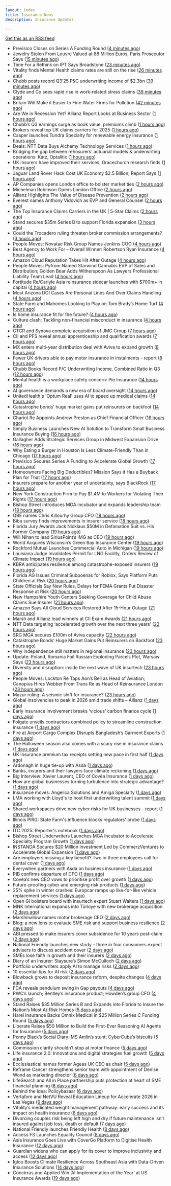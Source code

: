 ```yaml
---
layout: index
title: Insurance News
description: Insurance Updates

---
```


[Get this as an RSS feed](/insurance.rss)

<!-- news_marker starts -->
- Previsico Closes on Series A Funding Round ([4 minutes ago](https://insurance-edge.net/2025/10/22/previsico-closes-on-series-a-funding-round/))
- Jewelry Stolen From Louvre Valued at 88 Million Euros, Paris Prosecutor Says ([15 minutes ago](https://www.insurancejournal.com/news/international/2025/10/22/844689.htm))
- Time For a Rethink on IPT Says Broadstone ([23 minutes ago](https://insurance-edge.net/2025/10/22/time-for-a-rethink-on-ipt-says-broadstone/))
- Vitality finds Mental Health claims rates are still on the rise ([26 minutes ago](https://ifamagazine.com/vitality-finds-mental-health-claims-rates-are-still-on-the-rise/))
- Chubb posts record Q3’25 P&C underwriting income of $2.3bn ([39 minutes ago](https://www.reinsurancene.ws/chubb-posts-record-q325-pc-underwriting-income-of-2-3bn/))
- Clyde and Co sees rapid rise in work-related stress claims ([39 minutes ago](https://www.postonline.co.uk/commercial/7959240/clyde-and-co-sees-rapid-rise-in-work-related-stress-claims))
- Britain Will Make it Easier to Fine Water Firms for Pollution ([42 minutes ago](https://www.insurancejournal.com/news/international/2025/10/22/844694.htm))
- Are We in Recession Yet? Allianz Report Looks at Business Sector ([1 hours ago](https://insurance-edge.net/2025/10/22/are-we-in-recession-yet-allianz-report-looks-at-business-sector/))
- Chubb’s Q3 earnings surge as book value, premiums climb ([1 hours ago](https://www.insurancebusinessmag.com/uk/news/breaking-news/chubbs-q3-earnings-surge-as-book-value-premiums-climb-553846.aspx))
- Brokers reveal top UK claims carriers for 2025 ([1 hours ago](https://www.insurancebusinessmag.com/uk/news/claims/brokers-reveal-top-uk-claims-carriers-for-2025-553843.aspx))
- Casper launches Tundra Specialty for renewable energy insurance ([1 hours ago](https://www.insurancebusinessmag.com/uk/news/breaking-news/casper-launches-tundra-specialty-for-renewable-energy-insurance-553838.aspx))
- Deals: NTT Data Buys Alchemy Technology Services ([1 hours ago](https://insurance-edge.net/2025/10/22/deals-ntt-data-buys-alchemy-technology-services/))
- Bridging the gap between re/insurers’ actuarial models & underwriting operations: Katz, Optalitix ([1 hours ago](https://www.reinsurancene.ws/bridging-the-gap-between-re-insurers-actuarial-models-underwriting-operations-katz-optalitix/))
- UK insurers have improved their services, Gracechurch research finds ([1 hours ago](https://www.insurancebusinessmag.com/uk/news/breaking-news/uk-insurers-have-improved-their-services-gracechurch-research-finds-553835.aspx))
- Jaguar Land Rover Hack Cost UK Economy $2.5 Billion, Report Says ([1 hours ago](https://www.insurancejournal.com/news/international/2025/10/22/844686.htm))
- AP Companies opens London office to bolster market ties ([2 hours ago](https://www.insurancebusinessmag.com/uk/news/breaking-news/ap-companies-opens-london-office-to-bolster-market-ties-553834.aspx))
- Michelman Robinson Opens London Office ([2 hours ago](https://insurance-edge.net/2025/10/22/michelman-robinson-opens-london-office/))
- Allianz Highlights The Value of Disease Prevention ([2 hours ago](https://insurance-edge.net/2025/10/22/allianz-highlights-the-value-of-disease-prevention/))
- Everest names Anthony Vidovich as EVP and General Counsel ([2 hours ago](https://www.reinsurancene.ws/everest-names-anthony-vidovich-as-evp-and-general-counsel/))
- The Top Insurance Claims Carriers in the UK | 5-Star Claims ([2 hours ago](https://www.insurancebusinessmag.com/uk/best-insurance/the-top-insurance-claims-carriers-in-the-uk--5star-claims-552040.aspx))
- Stand secures $35m Series B to support Florida expansion ([3 hours ago](https://www.reinsurancene.ws/stand-secures-35m-series-b-to-support-florida-expansion/))
- Could the Trocadero ruling threaten broker commission arrangements? ([3 hours ago](https://www.postonline.co.uk/broker/7958897/could-the-trocadero-ruling-threaten-broker-commission-arrangements))
- People Moves: Novatae Risk Group Names Jenkins COO ([4 hours ago](https://www.insurancejournal.com/news/national/2025/10/22/844475.htm))
- Best Agency to Work For – Overall Winner: Robertson Ryan Insurance ([4 hours ago](https://www.insurancejournal.com/news/national/2025/10/22/844655.htm))
- Amazon Cloud Reputation Takes Hit After Outage ([4 hours ago](https://www.insurancejournal.com/news/national/2025/10/22/844621.htm))
- People Moves: Pyfrom Named Starwind Cannabis EVP of Sales and Distribution; Golden Bear Adds Witherspoon As Lawyers Professional Liability Team Lead ([4 hours ago](https://www.insurancejournal.com/news/west/2025/10/22/844633.htm))
- Fortitude Re/Carlyle Asia reinsurance sidecar launches with $700m+ in capital ([4 hours ago](https://www.reinsurancene.ws/fortitude-re-carlyle-asia-reinsurance-sidecar-launches-with-700m-in-capital/))
- Most Arizona DOI Cases Are Personal Lines And Over Claims Handling ([4 hours ago](https://www.insurancejournal.com/news/west/2025/10/22/844661.htm))
- State Farm and Mahomes Looking to Play on Tom Brady’s Home Turf ([4 hours ago](https://www.insurancejournal.com/news/east/2025/10/22/844675.htm))
- Is home insurance fit for the future? ([4 hours ago](https://www.postonline.co.uk/personal/7959041/is-home-insurance-fit-for-the-future))
- Culture clash: Tackling non-financial misconduct in insurance ([4 hours ago](https://www.postonline.co.uk/regulation/7958979/culture-clash-tackling-non-financial-misconduct-in-insurance))
- GTCR and Synova complete acquisition of JMG Group ([7 hours ago](https://www.insurancebusinessmag.com/uk/news/mergers-acquisitions/gtcr-and-synova-complete-acquisition-of-jmg-group-553807.aspx))
- CII and PFS reveal annual apprenticeship and qualification awards ([7 hours ago](https://www.insurancebusinessmag.com/uk/news/breaking-news/cii-and-pfs-reveal-annual-apprenticeship-and-qualification-awards-553805.aspx))
- MX enters multi-year distribution deal with Aviva to expand growth ([8 hours ago](https://www.insurancebusinessmag.com/uk/news/breaking-news/mx-enters-multiyear-distribution-deal-with-aviva-to-expand-growth-553801.aspx))
- Fewer UK drivers able to pay motor insurance in instalments - report ([8 hours ago](https://www.insurancebusinessmag.com/uk/news/auto-motor/fewer-uk-drivers-able-to-pay-motor-insurance-in-instalments--report-553798.aspx))
- Chubb Books Record P/C Underwriting Income, Combined Ratio in Q3 ([12 hours ago](https://www.insurancejournal.com/news/national/2025/10/21/844664.htm))
- Mental health is a workplace safety concern: Pie Insurance ([14 hours ago](https://www.dig-in.com/news/mental-health-is-a-workplace-safety-concern-pie-insurance))
- AI governance demands a new era of board oversight ([14 hours ago](https://www.dig-in.com/opinion/ai-governance-demands-a-new-era-of-oversight))
- UnitedHealth's 'Optum Real' uses AI to speed up medical claims ([14 hours ago](https://www.dig-in.com/articles/unitedhealth-uses-ai-to-speed-up-medical-claims))
- Catastrophe bonds' huge market gains put reinsurers on backfoot ([14 hours ago](https://www.dig-in.com/articles/catastrophe-bonds-huge-market-gains-reinsurers-on-backfoot))
- Chariot Re Appoints Andrew Preston as Chief Financial Officer ([16 hours ago](https://www.insurtechinsights.com/chariot-re-appoints-andrew-preston-as-chief-financial-officer/))
- Simply Business Launches New AI Solution to Transform Small Business Insurance Buying ([16 hours ago](https://www.insurtechinsights.com/simply-business-launches-new-ai-solution-to-transform-small-business-insurance-buying/))
- Gallagher Adds Strategic Services Group in Midwest Expansion Drive ([16 hours ago](https://www.insurtechinsights.com/gallagher-adds-strategic-services-group-in-midwest-expansion-drive/))
- Why Eating a Burger in Houston Is Less Climate-Friendly Than in Chicago ([17 hours ago](https://www.insurancejournal.com/news/southcentral/2025/10/21/844634.htm))
- Previsico Secures Series A Funding to Accelerate Global Growth ([17 hours ago](https://www.insurtechinsights.com/previsico-secures-series-a-funding-to-accelerate-global-growth/))
- Homeowners Facing Big Deductibles? Mission Says it Has a Buyback Plan for That ([17 hours ago](https://www.insurancejournal.com/news/southeast/2025/10/21/844620.htm))
- Insurers prepare for another year of uncertainty, says BlackRock ([17 hours ago](https://www.reinsurancene.ws/insurers-prepare-for-another-year-of-uncertainty-says-blackrock/))
- New York Construction Firm to Pay $1.4M to Workers for Violating Their Rights ([17 hours ago](https://www.insurancejournal.com/news/east/2025/10/21/844614.htm))
- Bishop Street introduces MGA incubator and expands leadership team ([18 hours ago](https://www.reinsurancene.ws/bishop-street-introduces-mga-incubator-and-expands-leadership-team/))
- QBE names Chris Killourhy Group CFO ([18 hours ago](https://www.reinsurancene.ws/qbe-names-chris-killourhy-group-cfo/))
- Biba survey finds improvements in insurer service ([18 hours ago](https://www.postonline.co.uk/news/7959244/biba-survey-finds-improvements-in-insurer-service))
- Florida Jury Awards Jack Nicklaus $50M in Defamation Suit vs. His Former Company ([19 hours ago](https://www.insurancejournal.com/news/southeast/2025/10/21/844593.htm))
- Will Nihan to lead SiriusPoint’s IMG as CEO ([19 hours ago](https://www.reinsurancene.ws/will-nihan-to-lead-siriuspoints-img-as-ceo/))
- World Acquires Wisconsin’s Green Bay Insurance Center ([19 hours ago](https://www.insurancejournal.com/news/midwest/2025/10/21/844604.htm))
- Rockford Mutual Launches Commercial Auto in Michigan ([19 hours ago](https://www.insurancejournal.com/news/midwest/2025/10/21/844598.htm))
- Louisiana Judge Invalidates Permit for LNG Facility, Orders Review of Climate Impact ([19 hours ago](https://www.insurancejournal.com/news/southcentral/2025/10/21/844592.htm))
- KBRA anticipates resilience among catastrophe-exposed insurers ([19 hours ago](https://www.reinsurancene.ws/kbra-anticipates-resilience-among-catastrophe-exposed-insurers/))
- Florida AG Issues Criminal Subpoenas for Roblox, Says Platform Puts Children at Risk ([20 hours ago](https://www.insurancejournal.com/news/southeast/2025/10/21/844583.htm))
- State Officials Say New Rules, Delays for FEMA Grants Put Disaster Response at Risk ([20 hours ago](https://www.insurancejournal.com/news/national/2025/10/21/844580.htm))
- New Hampshire Youth Centers Seeking Coverage for Child Abuse Claims Sue Insurer ([21 hours ago](https://www.insurancejournal.com/news/east/2025/10/21/844505.htm))
- Amazon Says All Cloud Services Restored After 15-Hour Outage ([21 hours ago](https://www.insurancejournal.com/news/national/2025/10/21/844559.htm))
- Marsh and Allianz lead winners at CII Exam Awards ([21 hours ago](https://www.postonline.co.uk/people/7959243/marsh-and-allianz-lead-winners-at-cii-exam-awards))
- NTT Data targeting ‘accelerated growth over the next three years’ ([22 hours ago](https://www.postonline.co.uk/news/7959241/ntt-data-targeting-%E2%80%98accelerated-growth-over-the-next-three-years%E2%80%99))
- SRG MGA secures £100m of Aviva capacity ([22 hours ago](https://www.postonline.co.uk/news/7959242/srg-mga-secures-%C2%A3100m-of-aviva-capacity))
- Catastrophe Bonds’ Huge Market Gains Put Reinsurers on Backfoot ([23 hours ago](https://www.insurancejournal.com/news/international/2025/10/21/844553.htm))
- Why independence still matters in regional insurance ([23 hours ago](https://www.insurancebusinessmag.com/uk/news/breaking-news/why-independence-still-matters-in-regional-insurance-553717.aspx))
- Update: Poland, Romania Foil Russian Exploding Parcels Plot, Warsaw Says ([23 hours ago](https://www.insurancejournal.com/news/international/2025/10/21/844536.htm))
- Diversity and disruption: inside the next wave of UK insurtech ([23 hours ago](https://www.insurancebusinessmag.com/uk/news/technology/diversity-and-disruption-inside-the-next-wave-of-uk-insurtech-553716.aspx))
- People Moves: Lockton Re Taps Aon’s Bell as Head of Aviation; Canopius Hires Webber From Trans Re as Head of Reinsurance London ([23 hours ago](https://www.insurancejournal.com/news/international/2025/10/21/844545.htm))
- Mazur ruling: A seismic shift for insurance? ([23 hours ago](https://www.postonline.co.uk/regulation/7959211/mazur-ruling-a-seismic-shift-for-insurance))
- Global insolvencies to peak in 2026 amid trade shifts – Allianz ([1 days ago](https://www.insurancebusinessmag.com/uk/news/breaking-news/global-insolvencies-to-peak-in-2026-amid-trade-shifts--allianz-553699.aspx))
- Early insurance involvement breaks ‘vicious’ carbon finance cycle ([1 days ago](https://www.postonline.co.uk/commercial/7959225/early-insurance-involvement-breaks-%E2%80%98vicious%E2%80%99-carbon-finance-cycle))
- Folgate unveils contractors combined policy to streamline construction insurance ([1 days ago](https://www.insurancebusinessmag.com/uk/news/construction-engineering/folgate-unveils-contractors-combined-policy-to-streamline-construction-insurance-553695.aspx))
- Fire at Airport Cargo Complex Disrupts Bangladesh’s Garment Exports ([1 days ago](https://www.insurancejournal.com/news/international/2025/10/21/844538.htm))
- The Halloween season also comes with a scary rise in insurance claims ([1 days ago](https://www.insurancebusinessmag.com/uk/news/claims/the-halloween-season-also-comes-with-a-scary-rise-in-insurance-claims-553692.aspx))
- UK insurance premium tax receipts setting new pace in first half ([1 days ago](https://www.insurancebusinessmag.com/uk/news/life-insurance/uk-insurance-premium-tax-receipts-setting-new-pace-in-first-half-553691.aspx))
- Ardonagh in huge tie-up with Asda ([1 days ago](https://www.insurancebusinessmag.com/uk/news/breaking-news/ardonagh-in-huge-tieup-with-asda-553677.aspx))
- Banks, insurers and their lawyers face climate reckoning ([1 days ago](https://www.postonline.co.uk/regulation/7959115/banks-insurers-and-their-lawyers-face-climate-reckoning))
- Big Interview: Xavier Laurent, CEO of Covéa Insurance ([1 days ago](https://www.postonline.co.uk/personal/7959227/big-interview-xavier-laurent-ceo-of-cov%C3%A9a-insurance))
- How are global businesses turning turbulence into strategic advantage? ([1 days ago](https://www.insurancebusinessmag.com/uk/news/breaking-news/how-are-global-businesses-turning-turbulence-into-strategic-advantage-553645.aspx))
- Insurance moves: Angelica Solutions and Amiga Specialty ([1 days ago](https://www.insurancebusinessmag.com/uk/news/breaking-news/insurance-moves-angelica-solutions-and-amiga-specialty-553643.aspx))
- LMA working with Lloyd's to host first underwriting talent summit ([1 days ago](https://www.insurancebusinessmag.com/uk/news/breaking-news/lma-working-with-lloyds-to-host-first-underwriting-talent-summit-553641.aspx))
- Shared workspaces drive new cyber risks for UK businesses - report ([1 days ago](https://www.insurancebusinessmag.com/uk/news/cyber/shared-workspaces-drive-new-cyber-risks-for-uk-businesses--report-553639.aspx))
- Illinois PIRG: State Farm's influence blocks regulators' probe ([1 days ago](https://www.dig-in.com/news/illinois-pirg-state-farms-influence-blocks-regulators))
- ITC 2025: Reporter's notebook ([1 days ago](https://www.dig-in.com/news/itc-2025-reporters-notebook))
- Bishop Street Underwriters Launches MGA Incubator to Accelerate Specialty Program Growth ([1 days ago](https://www.insurtechinsights.com/bishop-street-underwriters-launches-mga-incubator-to-accelerate-specialty-program-growth/))
- INSTANDA Secures $20 Million Investment Led by CommerzVentures to Accelerate Global Expansion ([1 days ago](https://www.insurtechinsights.com/instanda-secures-20-million-investment-led-by-commerzventures-to-accelerate-global-expansion/))
- Are employers missing a key benefit? Two in three employees call for dental cover ([1 days ago](https://ifamagazine.com/are-employers-missing-a-key-benefit-two-in-three-employees-call-for-dental-cover/))
- Everywhen partners with Asda on business insurance ([1 days ago](https://www.postonline.co.uk/commercial/7959237/everywhen-partners-with-asda-on-business-insurance))
- PIB confirms departure of CFO ([1 days ago](https://www.postonline.co.uk/news/7959236/pib-confirms-departure-of-cfo))
- Covéa’s new CEO vows to prioritise profit over growth ([1 days ago](https://www.postonline.co.uk/news/7959229/cov%C3%A9a%E2%80%99s-new-ceo-vows-to-prioritise-profit-over-growth))
- Future-proofing cyber and emerging risk products ([1 days ago](https://www.insurancebusinessmag.com/uk/news/cyber/futureproofing-cyber-and-emerging-risk-products-553564.aspx))
- 25% spike in winter crashes: Europcar ramps up like-for-like vehicle replacement services ([1 days ago](https://www.insurancebusinessmag.com/uk/news/auto-motor/25-spike-in-winter-crashes-europcar-ramps-up-likeforlike-vehicle-replacement-services-553563.aspx))
- Open GI bolsters board with insurtech expert Stuart Walters ([1 days ago](https://www.insurancebusinessmag.com/uk/news/technology/open-gi-bolsters-board-with-insurtech-expert-stuart-walters-553553.aspx))
- MNK International expands into Türkiye with new brokerage acquisition ([2 days ago](https://www.insurancebusinessmag.com/uk/news/mergers-acquisitions/mnk-international-expands-into-turkiye-with-new-brokerage-acquisition-553550.aspx))
- Marshmallow names motor brokerage CEO ([2 days ago](https://www.postonline.co.uk/people/7959234/marshmallow-names-motor-brokerage-ceo))
- Blog: a new lens to evaluate SME risk and support business resilience ([2 days ago](https://www.postonline.co.uk/market-access/7959213/blog-a-new-lens-to-evaluate-sme-risk-and-support-business-resilience))
- ABI pressed to make insurers cover subsidence for 10 years post-claim ([2 days ago](https://www.postonline.co.uk/claims/7959230/abi-pressed-to-make-insurers-cover-subsidence-for-10-years-post-claim))
- National Friendly launches new study – three in four consumers expect advisers to discuss accident cover ([2 days ago](https://ifamagazine.com/national-friendly-launches-new-study-three-in-four-consumers-expect-advisers-to-discuss-accident-cover/))
- SMEs lose faith in growth and their insurers ([2 days ago](https://www.postonline.co.uk/claims/7959028/smes-lose-faith-in-growth-and-their-insurers))
- Diary of an Insurer: Staysure’s Simon McCulloch ([2 days ago](https://www.postonline.co.uk/personal/7958935/diary-of-an-insurer-staysure%E2%80%99s-simon-mcculloch))
- Portfolio underwriters apply AI to manage risks ([2 days ago](https://www.dig-in.com/news/portfolio-underwriters-apply-ai-to-manage-risks))
- 10 essential tips for AI risk ([2 days ago](https://www.dig-in.com/opinion/10-essential-tips-for-ai-risk))
- Blowback grows to deposit insurance reform, despite changes ([4 days ago](https://www.dig-in.com/dig))
- FCA reveals pendulum swing in Gap payouts ([4 days ago](https://www.postonline.co.uk/news/7959226/fca-reveals-pendulum-swing-in-gap-payouts))
- PWC’s launch; Bentley’s insurance product; Howden’s group CFO ([4 days ago](https://www.postonline.co.uk/news/7959205/pwc%E2%80%99s-launch-bentley%E2%80%99s-insurance-product-howden%E2%80%99s-group-cfo))
- Stand Raises $35 Million Series B and Expands into Florida to Insure the Nation’s Most At-Risk Homes ([5 days ago](https://www.insurtechinsights.com/stand-raises-35-million-series-b-and-expands-into-florida-to-insure-the-nations-most-at-risk-homes/))
- Harel Insurance Backs Omnix Medical in $25 Million Series C Funding Round ([5 days ago](https://www.insurtechinsights.com/harel-insurance-backs-omnix-medical-in-25-million-series-c-funding-round/))
- Liberate Raises $50 Million to Build the First-Ever Reasoning AI Agents for Insurance ([5 days ago](https://www.insurtechinsights.com/liberate-raises-50-million-to-build-the-first-ever-reasoning-ai-agents-for-insurance/))
- Penny Black’s Social Diary: MS Amlin’s stunt; CyberCube’s biscuits ([5 days ago](https://www.postonline.co.uk/people/7959018/penny-black%E2%80%99s-social-diary-ms-amlin%E2%80%99s-stunt-cybercube%E2%80%99s-biscuits))
- Commission clarity shouldn’t stop at motor finance ([5 days ago](https://www.postonline.co.uk/regulation/7959217/commission-clarity-shouldn%E2%80%99t-stop-at-motor-finance))
- Life insurance 2.0: Innovations and digital strategies fuel growth ([5 days ago](https://www.dig-in.com/opinion/innovations-and-digital-strategies-fuel-growth))
- Ecclesiastical names former Ageas UK CEO as chair ([5 days ago](https://www.postonline.co.uk/news/7959224/ecclesiastical-names-former-ageas-uk-ceo-as-chair))
- Reframe Cancer strengthens senior team with appointment of Denise Wond as marketing director ([6 days ago](https://ifamagazine.com/reframe-cancer-strengthens-senior-team-with-appointment-of-denise-wond-as-marketing-director/))
- LifeSearch and All in Place partnership puts protection at heart of SME financial planning ([6 days ago](https://ifamagazine.com/lifesearch-and-all-in-place-partnership-puts-protection-at-heart-of-sme-financial-planning/))
- Behind the Idea: Policybazaar ([6 days ago](https://thefintechtimes.com/behind-the-idea-policybazaar/))
- Vertafore and NetVU Reveal Education Lineup for Accelerate 2026 in Las Vegas ([6 days ago](https://www.insurtechinsights.com/vertafore-and-netvu-reveal-education-lineup-for-accelerate-2026-in-las-vegas/))
- Vitality’s medicated weight management pathway: early success and its impact on health insurance ([6 days ago](https://ifamagazine.com/vitalitys-medicated-weight-management-pathway-early-success-and-its-impact-on-health-insurance/))
- Divorcing couples risk being left high and dry if future maintenance isn’t insured against job loss, death or default ([7 days ago](https://ifamagazine.com/divorcing-couples-risk-being-left-high-and-dry-if-future-maintenance-isnt-insured-against-job-loss-death-or-default/))
- National Friendly launches Friendly Health ([8 days ago](https://ifamagazine.com/national-friendly-launches-friendly-health/))
- Access FS Launches Equality Council ([8 days ago](https://ifamagazine.com/access-fs-launches-equality-council/))
- Asia Insurance Goes Live with CoverGo Platform to Digitise Health Insurance ([12 days ago](https://thefintechtimes.com/asia-insurance-goes-live-with-covergo-platform-to-digitise-health-insurance/))
- Guardian widens who can apply for its cover to improve inclusivity and access ([12 days ago](https://ifamagazine.com/guardian-widens-who-can-apply-for-its-cover-to-improve-inclusivity-and-access/))
- Igloo Boosts Climate Resilience Across Southeast Asia with Data-Driven Insurance Solutions ([14 days ago](https://thefintechtimes.com/igloo-boosts-climate-resilience-across-southeast-asia-with-data-driven-insurance-solutions/))
- Concirrus and Applied Win ‘AI Implementation of the Year’ at US Insurance Awards ([19 days ago](https://thefintechtimes.com/concirrus-ai-cuts-aviation-underwriting-time-from-36-hours-to-minutes-for-applied-aviation/))

<!-- news_marker ends -->